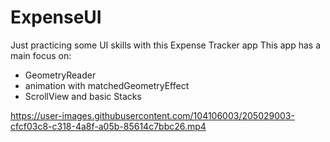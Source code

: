 # ExpenseUI
Just practicing some UI skills with this Expense Tracker app
This app has a main focus on:
- GeometryReader
- animation with matchedGeometryEffect
- ScrollView and basic Stacks



https://user-images.githubusercontent.com/104106003/205029003-cfcf03c8-c318-4a8f-a05b-85614c7bbc26.mp4


